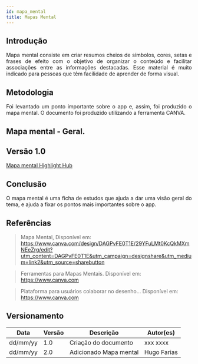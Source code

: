 ```yaml
---
id: mapa_mental
title: Mapas Mental
---
```


## Introdução

<p align = "justify">
Mapa mental consiste em criar resumos cheios de símbolos, cores, setas e frases de efeito com o objetivo de organizar o conteúdo e facilitar associações entre as informações destacadas. Esse material é muito indicado para pessoas que têm facilidade de aprender de forma visual.
</p>

## Metodologia

<p align = "justify">
Foi levantado um ponto importante sobre o app e, assim, foi produzido o mapa mental. O documento foi produzido utilizando a ferramenta CANVA.
</p>

## Mapa mental - Geral.

## Versão 1.0

[Mapa mental Highlight Hub ](https://www.canva.com/design/DAGPvFE0T1E/29YFuLMt0KcQkMXmNEeZrg/edit?utm_content=DAGPvFE0T1E&utm_campaign=designshare&utm_medium=link2&utm_source=sharebutton)

## Conclusão

<p align = "justify">
O mapa mental é uma ficha de estudos que ajuda a dar uma visão geral do tema, e ajuda a fixar os pontos mais importantes sobre o app.
</p>

## Referências
> Mapa Mental,  Disponível em: https://www.canva.com/design/DAGPvFE0T1E/29YFuLMt0KcQkMXmNEeZrg/edit?utm_content=DAGPvFE0T1E&utm_campaign=designshare&utm_medium=link2&utm_source=sharebutton

> Ferramentas para Mapas Mentais. Disponível em: https://www.canva.com

> Plataforma para usuários colaborar no desenho... Disponível em: https://www.canva.com

## Versionamento
| Data | Versão | Descrição | Autor(es) |
| -- | -- | -- | -- |
| dd/mm/yy | 1.0 | Criação do documento | xxx xxxx |
| dd/mm/yy | 2.0 | Adicionado Mapa mental | Hugo Farias |
